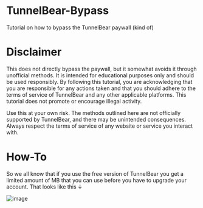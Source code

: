 # TunnelBear-Bypass
Tutorial on how to bypass the TunnelBear paywall (kind of)

# Disclaimer
This does not directly bypass the paywall, but it somewhat avoids it through unofficial methods. It is intended for educational purposes only and should be used responsibly. By following this tutorial, you are acknowledging that you are responsible for any actions taken and that you should adhere to the terms of service of TunnelBear and any other applicable platforms. This tutorial does not promote or encourage illegal activity.

Use this at your own risk. The methods outlined here are not officially supported by TunnelBear, and there may be unintended consequences. Always respect the terms of service of any website or service you interact with.

# How-To
So we all know that if you use the free version of TunnelBear you get a limited amount of MB that you can use before you have to upgrade your account.
That looks like this ↓

![image](https://github.com/user-attachments/assets/b177d8f2-4030-464b-9066-a87b61ce5d5b)
